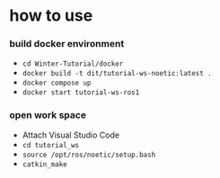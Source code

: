 # how to use
### build docker environment
- `cd Winter-Tutorial/docker`
- `docker build -t dit/tutorial-ws-noetic:latest .`
- `docker compose up`
- `docker start tutorial-ws-ros1`
### open work space
- Attach Visual Studio Code
- `cd tutorial_ws`
- `source /opt/ros/noetic/setup.bash`
- `catkin_make`
